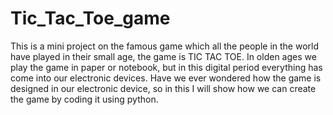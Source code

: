 # Tic_Tac_Toe_game
This is a mini project on the famous game which all the people in the world have played in their small age, the game is TIC TAC TOE. In olden ages we play the game in paper or notebook, but in this digital period everything has come into our electronic devices. Have we ever wondered how the game is designed in our electronic device, so in this I will show how we can create the game by coding it using python.

